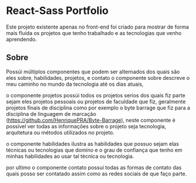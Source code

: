 # React-Sass Portfolio

Este projeto existente apenas no front-end foi criado para mostrar de forma mais fluida os projetos que tenho trabalhado e
as tecnologias que venho aprendendo.

## Sobre

Possúi múltiplos componentes que podem ser alternados dos quais são eles sobre, habilidades, projetos, e contato o componente
sobre descreve o meu caminho no mundo da tecnologia até os dias atuais, 

o componente projetos possúi todos os projetos serios dos quais fiz parte sejam eles projetos pessoais ou projetos de faculdade
que fiz, geralmente projetos finais de disciplina como por exemplo o byte barrage que fiz para a disciplina de linguagem de
marcação (https://github.com/HenriquePRA/Byte-Barrage), neste componente é possível ver todas as informações sobre o projeto 
seja tecnologia, arquitetura ou métodos utilizados no projeto.

o componente habilidades ilustra as habilidades que possuo sejam elas técnicas ou tecnologias que domino e o grau de confiança
que tenho em minhas habilidades ao usar tal técnica ou tecnologia.

por ultimo o componente contato possui todas as formas de contato das quais posso ser contatado assim como as redes sociais
de que faço parte.
